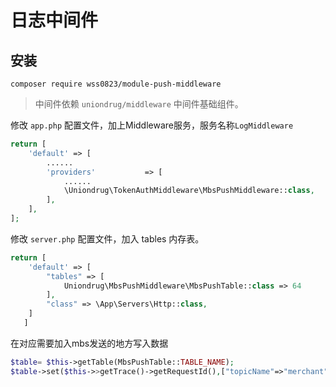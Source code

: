 # 日志中间件

## 安装
```shell
composer require wss0823/module-push-middleware
```
> 中间件依赖 `uniondrug/middleware` 中间件基础组件。

修改 `app.php` 配置文件，加上Middleware服务，服务名称`LogMiddleware`

```php
return [
    'default' => [
        ......
        'providers'           => [
            ......
            \Uniondrug\TokenAuthMiddleware\MbsPushMiddleware::class,
        ],
    ],
];
```
修改 `server.php` 配置文件，加入 tables 内存表。
```php
return [
    'default' => [
        "tables" => [
            Uniondrug\MbsPushMiddleware\MbsPushTable::class => 64
        ],
        "class" => \App\Servers\Http::class,
    ]
   ]
```

在对应需要加入mbs发送的地方写入数据
```php
$table= $this->getTable(MbsPushTable::TABLE_NAME);
$table->set($this->>getTrace()->getRequestId(),["topicName"=>"merchant","topicTag"=>"edit","message"=>$value]);

```